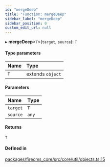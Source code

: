 ```yaml
---
id: "mergeDeep"
title: "Function: mergeDeep"
sidebar_label: "mergeDeep"
sidebar_position: 0
custom_edit_url: null
---
```


▸ **mergeDeep**\<`T`\>(`target`, `source`): `T`

#### Type parameters

| Name | Type |
| :------ | :------ |
| `T` | extends `object` |

#### Parameters

| Name | Type |
| :------ | :------ |
| `target` | `T` |
| `source` | `any` |

#### Returns

`T`

#### Defined in

[packages/firecms_core/src/core/util/objects.ts:15](https://github.com/FireCMSco/firecms/blob/d45f3739/packages/firecms_core/src/core/util/objects.ts#L15)
